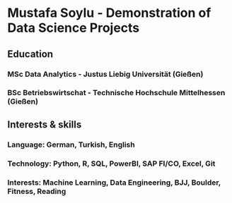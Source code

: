 # Mustafa Soylu - Demonstration of Data Science Projects

## Education
### MSc Data Analytics - Justus Liebig Universität (Gießen)
### BSc Betriebswirtschat - Technische Hochschule Mittelhessen (Gießen)


## Interests & skills
### Language: German, Turkish, English
### Technology: Python, R, SQL, PowerBI, SAP FI/CO, Excel, Git
### Interests: Machine Learning, Data Engineering, BJJ, Boulder, Fitness, Reading
